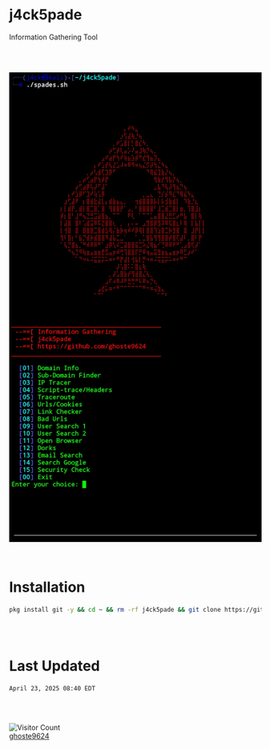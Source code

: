 # j4ck5pade
   Information Gathering Tool

<br>
<br>

![alt text](https://github.com/ghoste9624/j4ck5pade/blob/main/files%2FScreenshot_20250422-140434_Termux.jpg)

<br>

# Installation 

```bash
pkg install git -y && cd ~ && rm -rf j4ck5pade && git clone https://github.com/ghoste9624/j4ck5pade && cd j4ck5pade && chmod +x * && ./install.sh && ./spades.sh
```

<br>
<br>

# Last Updated

``
April 23, 2025 08:40 EDT
``

<br>
<br>

![Visitor Count](https://profile-counter.glitch.me/{ghoste9624}/count.svg)
<br>
[ghoste9624](https://github.com/ghoste9624)

